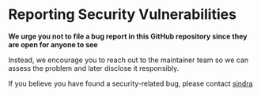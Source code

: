 # Reporting Security Vulnerabilities

**We urge you not to file a bug report in this GitHub repository since they are open for anyone to see**

Instead, we encourage you to reach out to the maintainer team so we can assess the problem and later disclose it
responsibly.

If you believe you have found a security-related bug, please contact [sindra](mailto:anakmancasan@gmail.com)